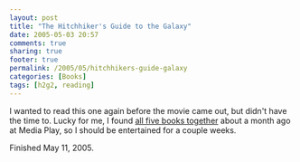 ```yaml
---
layout: post
title: "The Hitchhiker's Guide to the Galaxy"
date: 2005-05-03 20:57
comments: true
sharing: true
footer: true
permalink: /2005/05/hitchhikers-guide-galaxy
categories: [Books]
tags: [h2g2, reading]
---
```

I wanted to read this one again before the movie came out, but didn't have the time to.  Lucky for me, I found <a href="http://www.amazon.com/exec/obidos/tg/detail/-/0517149257/ref=pd_sbs_b_1/103-9902182-2998200?%5Fencoding=UTF8&v=glance">all five books together</a> about a month ago at Media Play, so I should be entertained for a couple weeks.

Finished May 11, 2005.
